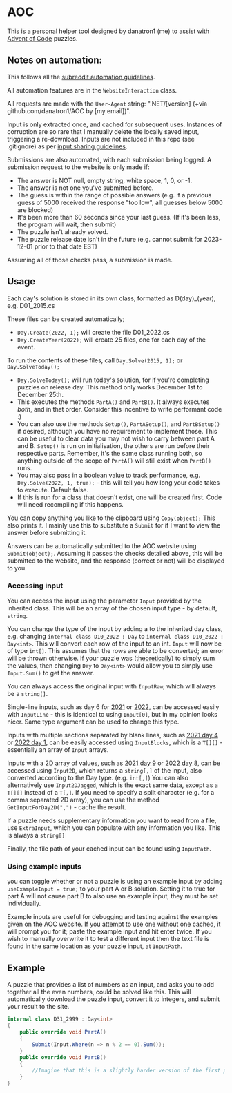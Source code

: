 # AOC

This is a personal helper tool designed by danatron1 (me) to assist with [Advent of Code](https://adventofcode.com) puzzles. 

## Notes on automation: 

This follows all the [subreddit automation guidelines](https://www.reddit.com/r/adventofcode/wiki/faqs/automation/).

All automation features are in the `WebsiteInteraction` class. 

All requests are made with the `User-Agent` string: ".NET/[version] (+via github.com/danatron1/AOC by [my email])". 

Input is only extracted once, and cached for subsequent uses. 
Instances of corruption are so rare that I manually delete the locally saved input, triggering a re-download. 
Inputs are not included in this repo (see .gitignore) as per [input sharing guidelines](https://www.reddit.com/r/adventofcode/wiki/faqs/copyright/inputs/).

Submissions are also automated, with each submission being logged. A submission request to the website is only made if:
* The answer is NOT null, empty string, white space, 1, 0, or -1.
* The answer is not one you've submitted before.
* The guess is within the range of possible answers (e.g. if a previous guess of 5000 received the response "too low", all guesses below 5000 are blocked)
* It's been more than 60 seconds since your last guess. (If it's been less, the program will wait, then submit)
* The puzzle isn't already solved.
* The puzzle release date isn't in the future (e.g. cannot submit for 2023-12-01 prior to that date EST)

Assuming all of those checks pass, a submission is made.

## Usage

Each day's solution is stored in its own class, formatted as D(day)_(year), e.g. D01_2015.cs

These files can be created automatically;
* `Day.Create(2022, 1);` will create the file D01_2022.cs
* `Day.CreateYear(2022);` will create 25 files, one for each day of the event.

To run the contents of these files, call `Day.Solve(2015, 1);` or `Day.SolveToday();`
* `Day.SolveToday();` will run today's solution, for if you're completing puzzles on release day. This method only works December 1st to December 25th.
* This executes the methods `PartA()` and `PartB()`. It always executes *both*, and in that order. Consider this incentive to write performant code :)
* You can also use the methods `Setup()`, `PartASetup()`, and `PartBSetup()` if desired, although you have no requirement to implement those. 
This can be useful to clear data you may not wish to carry between part A and B. `Setup()` is run on initialisation, the others are run before their respective parts.
Remember, it's the same class running both, so anything outside of the scope of `PartA()` will still exist when `PartB()` runs.
* You may also pass in a boolean value to track performance, e.g. `Day.Solve(2022, 1, true);` - this will tell you how long your code takes to execute. Default false.
* If this is run for a class that doesn't exist, one will be created first. Code will need recompiling if this happens.

You can copy anything you like to the clipboard using `Copy(object);` 
This also prints it. I mainly use this to substitute a `Submit` for if I want to view the answer before submitting it.

Answers can be automatically submitted to the AOC website using `Submit(object);`. 
Assuming it passes the checks detailed above, this will be submitted to the website, and the response (correct or not) will be displayed to you. 

### Accessing input

You can access the input using the parameter `Input` provided by the inherited class. This will be an array of the chosen input type - by default, `string`.

You can change the type of the input by adding a <Type Argument> to the inherited day class, 
e.g. changing `internal class D10_2022 : Day` to `internal class D10_2022 : Day<int>`. 
This will convert each row of the input to an int. `Input` will now be of type `int[]`. 
This assumes that the rows are able to be converted; an error will be thrown otherwise. 
If your puzzle was ([theoretically](https://adventofcode.com/2018/day/1)) to simply sum the values, then changing `Day` to `Day<int>` would allow you to simply use `Input.Sum()` to get the answer.

You can always access the original input with `InputRaw`, which will always be a `string[]`.

Single-line inputs, such as day 6 for [2021](https://adventofcode.com/2021/day/6) or [2022](https://adventofcode.com/2021/day/6), 
can be accessed easily with `InputLine` - this is identical to using `Input[0]`, but in my opinion looks nicer. 
Same type argument can be used to change this type.

Inputs with multiple sections separated by blank lines, such as [2021 day 4](https://adventofcode.com/2021/day/4) or [2022 day 1](https://adventofcode.com/2022/day/1), 
can be easily accessed using `InputBlocks`, which is a `T[][]` - essentially an array of `Input` arrays.

Inputs with a 2D array of values, such as [2021 day 9](https://adventofcode.com/2021/day/9) or [2022 day 8](https://adventofcode.com/2022/day/8), 
can be accessed using `Input2D`, which returns a `string[,]` of the input, also converted according to the Day type. (e.g. `int[,]`)
You can also alternatively use `Input2DJagged`, which is the exact same data, except as a `T[][]` instead of a `T[,]`. 
If you need to specify a split character (e.g. for a comma separated 2D array), you can use the method `GetInputForDay2D(",")` - cache the result. 

If a puzzle needs supplementary information you want to read from a file, use `ExtraInput`, which you can populate with any information you like. 
This is always a `string[]`

Finally, the file path of your cached input can be found using `InputPath`.

### Using example inputs

you can toggle whether or not a puzzle is using an example input by adding `useExampleInput = true;` to your part A or B solution. 
Setting it to true for part A will not cause part B to also use an example input, they must be set individually. 

Example inputs are useful for debugging and testing against the examples given on the AOC website. 
If you attempt to use one without one cached, it will prompt you for it; paste the example input and hit enter twice. 
If you wish to manually overwrite it to test a different input then the text file is found in the same location as your puzzle input, at `InputPath`. 

## Example

A puzzle that provides a list of numbers as an input, and asks you to add together all the even numbers, could be solved like this. 
This will automatically download the puzzle input, convert it to integers, and submit your result to the site. 

```cs
internal class D31_2999 : Day<int>
{
    public override void PartA()
    {
        Submit(Input.Where(n => n % 2 == 0).Sum());
    }
    public override void PartB()
    {
        //Imagine that this is a slightly harder version of the first part.
    }
}
```
